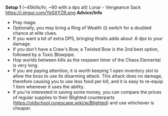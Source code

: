 **Setup 1** (~45kills/hr, ~60 with a dps alt)
Lunar - Vengeance Sack
https://i.imgur.com/YeSXYZR.png 
**Advice/Info**
- Pray mage.
- Optionally, you may bring a Ring of Wealth (i) switch for a doubled chance at elite clues.
- If you want a bit of extra DPS, bringing thralls adds about .6 dps to your damage. 
- If you don't have a Craw's Bow, a Twisted Bow is the 2nd best option, followed by a Toxic Blowpipe.
- Hop worlds between kills as the respawn timer of the Chaos Elemental is very long.
- If you are paying attention, it is worth keeping 1 open inventory slot to allow the boss to use its disarming attack. This attack does no damage, therefore causing you to use less food per kill, and it is easy to re-equip 1 item whenever it uses the ability.
- If you're interested in saving some money, you can compare the prices of regular supplies to their Blighted counterparts (<https://oldschool.runescape.wiki/w/Blighted>) and use whichever is cheaper. 
